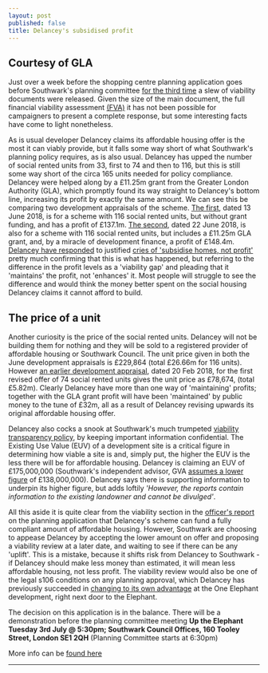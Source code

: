 ```yaml
---
layout: post
published: false
title: Delancey's subsidised profit
---
```

## Courtesy of GLA

Just over a week before the shopping centre planning application goes before Southwark's planning committee [for the third time](http://35percent.org/2018-06-26-delancey-tries-again/) a slew of viability documents were released. Given the size of the main document, the full financial viability assessment [(FVA)](http://planbuild.southwark.gov.uk/documents/?GetDocument=%7b%7b%7b!7Op6ZeDkjdW7huGG0wKoxg%3d%3d!%7d%7d%7d) it has not been possible for campaigners to present a complete response, but some interesting facts have come to light nonetheless.

As is usual developer Delancey claims its affordable housing offer is the most it can viably provide, but it falls some way short of what Southwark's planning policy requires, as is also usual.  Delancey has upped the number of social rented units from 33, first to 74 and then to 116, but this is still some way short of the circa 165 units needed for policy compliance. Delancey were helped along by a £11.25m grant from the Greater London Authority (GLA), which promptly found its way straight to Delancey's bottom line, increasing its profit by exactly the same amount.  We can see this be comparing two development appraisals of the scheme.  [The first](http://planbuild.southwark.gov.uk/documents/?GetDocument=%7b%7b%7b!eW5y4yYs725p%2bJMli9Cf8g%3d%3d!%7d%7d%7d), dated 13 June 2018, is for a scheme with 116 social rented units, but without grant funding, and has a profit of £137.1m.  [The second](http://planbuild.southwark.gov.uk/documents/?GetDocument=%7b%7b%7b!rcfVT8LTb%2bOXBtPlyVeyXg%3d%3d!%7d%7d%7d), dated 22 June 2018, is also for a scheme with 116 social rented units, but includes a £11.25m GLA grant, and, by a miracle of development finance, a profit of £148.4m. [Delancey have responded](https://twitter.com/ShapingElephant/status/1012006789997580294?s=19the) to justified [cries of 'subsidise homes, not profit'](https://twitter.com/occupyelephant?lang=en) pretty much confirming that this is what has happened, but referring to the difference in the profit levels as a 'viability gap' and pleading that it 'maintains' the profit, not 'enhances' it.  Most people will struggle to see the difference and would think the money better spent on the social housing Delancey claims it cannot afford to build.

## The price of a unit 

Another curiosity is the price of the social rented units.  Delancey will not be building them for nothing and they will be sold to a registered provider of affordable housing or Southwark Council. The unit price given in both the June development appraisals is £229,864 (total £26.66m for 116 units).  However [an earlier development appraisal](http://planbuild.southwark.gov.uk/documents/?GetDocument=%7b%7b%7b!qNRk8MNVgvk8030tdbJSLA%3d%3d!%7d%7d%7d), dated 20 Feb 2018, for the first revised offer of 74 social rented units gives the unit price as £78,674, (total £5.82m).  Clearly Delancey have more than one way of 'maintaining' profits; together with the GLA grant profit will have been 'maintained' by public money to the tune of £32m, all as a result of Delancey revising upwards its original affordable housing offer.

Delancey also cocks a snook at Southwark's much trumpeted [viability transparency policy](http://www.southwark.gov.uk/assets/attach/1807/Development_Viability_SPD_March_2016.pdf), by keeping important information confidential.  The Existing  Use Value (EUV) of a development site is a critical figure in determining how viable a site is and, simply put, the higher the EUV is the less there will be for affordable housing.  Delancey is claiming an EUV of £175,000,000 (Southwark's independent advisor, GVA [assumes a lower figure](http://planbuild.southwark.gov.uk/documents/?GetDocument=%7b%7b%7b!PHUQPPiesgvQWEZYj1nx%2fw%3d%3d!%7d%7d%7d) of £138,000,000).  Delancey says there is supporting information to underpin its higher figure, but adds loftily _'However, the reports contain information to the existing landowner and cannot be divulged'_.

All this aside it is quite clear from the viability section in the [officer's report](http://moderngov.southwark.gov.uk/documents/s76025/ITEM%201%20-%20REPORT%2016AP4458.pdf) on the planning application that Delancey's scheme can fund a fully compliant amount of affordable housing.  However, Southwark are choosing to appease Delancey by accepting the lower amount on offer and proposing a viability review at a later date, and waiting to see if there can be any 'uplift'.  This is a mistake, because it shifts risk from Delancey to Southwark - if Delancey should make less money than estimated, it will mean less affordable housing, not less profit.  The viability review would also be one of the legal s106 conditions on any planning approval, which Delancey has previously succeeded in [changing to its own advantage](http://35percent.org/2018-06-26-delancey-tries-again/) at the One Elephant development, right next door to the Elephant.

The decision on this application is in the balance.  There will be a demonstration before the planning committee meeting **Up the Elephant Tuesday 3rd July @ 5:30pm; Southwark Council Offices, 160 Tooley Street, London SE1 2QH** (Planning Committee starts at 6:30pm)

More info can be [found here](https://www.facebook.com/events/167374030786608/)


----------------------------------------------------------------------------------------------------

